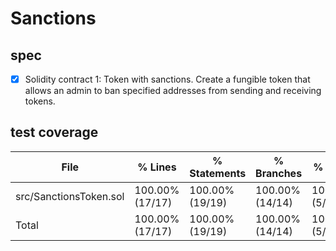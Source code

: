 # Sanctions

## spec

- [x] Solidity contract 1: Token with sanctions. Create a fungible token that allows an admin to ban specified addresses from sending and receiving tokens.

## test coverage

| File                   | % Lines         | % Statements    | % Branches      | % Funcs       |
| ---------------------- | --------------- | --------------- | --------------- | ------------- |
| src/SanctionsToken.sol | 100.00% (17/17) | 100.00% (19/19) | 100.00% (14/14) | 100.00% (5/5) |
| Total                  | 100.00% (17/17) | 100.00% (19/19) | 100.00% (14/14) | 100.00% (5/5) |
